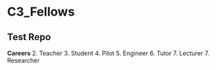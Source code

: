 # C3_Fellows
## Test Repo


**Careers**
2. Teacher
3. Student
4. Pilot
5. Engineer
6. Tutor
7. Lecturer
7. Researcher
